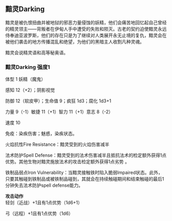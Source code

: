 ## 黯灵Darking 

黯灵是被仇恨扭曲并被地狱的邪恶力量侵蚀的妖精，他们会痛苦地回忆起自己曾经的精灵领主——背叛者在伊甸人手中遭受的失败和陨灭。古老的契约迫使黯灵永远侍奉迪亚波罗斯，他们的存在只是为了继续对人类展开永无止境的复仇，黯灵会在被他们袭击的地方传播混乱和绝望，为他们的黑暗主人收割凡种灵魂。  

黯灵会说精灵语和高等秘奥语。

### 黯灵Darking 强度1

体型 1 妖精（魔鬼）

感知 12（+2）；阴影视觉

防御 12（软皮甲）；生命值 9；疯狂 1d3；腐化 1d3+1

力量 9（-1）敏捷 11（+1）智力 11（+1）意志 8（-2）

速度 10

免疫：染疾伤害；魅惑，染疾状态。

火焰抗性Fire Resistance：黯灵受到的火焰伤害减半

法术防护Spell
Defense：黯灵受到的法术伤害减半且抵抗法术的检定额外获得1点优势。其他生物对黯灵施放法术的攻击检定额外获得1点劣势
。

铁制品弱点Iron
Vulnerability：当黯灵接触铁时陷入脆弱Impaired状态。此外，只要其触碰到铁制品或被铁制品碰到，其就会在持续触碰期间和结束触碰的最后1分钟失去法术防护spell
defense能力。

**攻击动作**  
轻剑（近战）+1且有1点优势（1d6+1）

弓（远程）+1且有1点优势（1d6）
